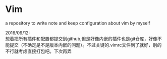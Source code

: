 # Vim
a repository to write note and keep configuration about vim by myself

2016/09/12:<br>
想着把所有插件和配置都提交到github,但是好像内嵌的插件也是git仓库，好像不能提交（不确定是不是版本内嵌的问题）。不过关键的.vimrc文件到了就好，别的不行就考虑直接打包吧。下次再弄
